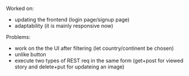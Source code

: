 Worked on:
- updating the frontend (login page/signup page)
- adaptability (it is mainly responsive now)


Problems:
- work on the the UI after filtering (let country/continent be chosen)
- unlike button
- execute two types of REST req in the same form (get+post for viewed story and delete+put for updateing an image)

